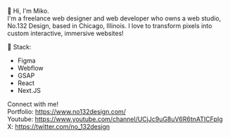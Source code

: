 👋 Hi, I'm Miko.<br/>
I'm a freelance web designer and web developer who owns a web studio, No.132 Design, based in Chicago, Illinois. I love to transform pixels into custom interactive, immersive websites!

👾 Stack:
  - Figma
  - Webflow
  - GSAP
  - React
  - Next.JS

Connect with me! <br/>
Portfolio: https://www.no132design.com/<br/>
Youtube: https://www.youtube.com/channel/UCjJc9uG8uV6R6tnATICFpIg<br/>
X: https://twitter.com/no_132design<br/>

<!---
mikocst/mikocst is a ✨ special ✨ repository because its `README.md` (this file) appears on your GitHub profile.
You can click the Preview link to take a look at your changes.
--->
